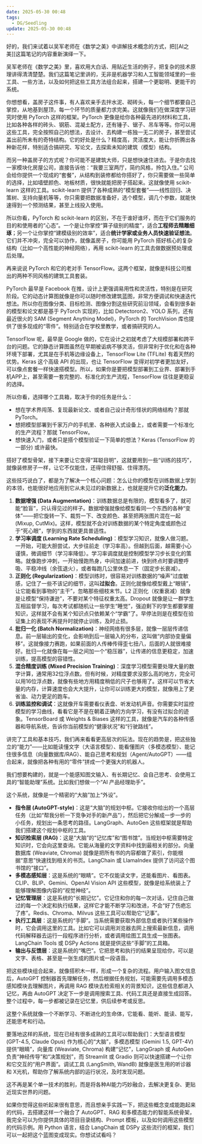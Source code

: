 ```yaml
---
date: 2025-05-30 00:48
tags:
  - DG/Seedling
update: 2025-05-30 00:48
---
```


好的，我们来试着以吴军老师在《数学之美》中讲解技术概念的方式，把[[AI之美]]这篇笔记的内容重新演绎一下。

吴军老师在《数学之美》里，喜欢用大白话、用贴近生活的例子，把复杂的技术原理讲得清清楚楚。我们这篇笔记里讲的，无非是机器学习和人工智能领域里的一些工具、一些方法，以及如何把这些工具方法组合起来，搭建一个更聪明、更能干的系统。

你想想看，盖房子这件事，有人喜欢亲手去拌水泥、砌砖头，每一个细节都要自己掌控，从地基到屋顶，每一个环节的质量都力求完美。这就像我们在做深度学习研究时使用 PyTorch 这样的框架。PyTorch 更像是给你各种最先进的材料和工具，比如各种各样的砖头、钢筋、混凝土配方，还有锤子、锯子、吊车等等。你可以用这些工具，完全按照自己的想法，去设计、去构建一栋独一无二的房子，甚至尝试盖出前所未有的奇特结构。它的好处是什么？精度高，灵活度大，能让你折腾出各种新花样，特别适合搞研究、写论文，去探索未知的建筑（模型）结构。

而另一种盖房子的方式呢？你可能不是建筑大师，只是想快速住进去。于是你去找一家模块化房屋公司，直接告诉他：“我要三室两厅，简约风格，拎包入住。” 公司会给你提供一个现成的“套餐”，从结构到装修都给你搭好了，你只需要做一些简单的选择，比如墙壁颜色、地板材质，很快就能把房子搭起来。这就像使用 scikit-learn 这样的工具。scikit-learn 提供了各种成熟的“模型套餐”——线性回归、决策树、支持向量机等等，你只需要把数据准备好，选个模型，调几个参数，就能快速得到一个预测结果，甚至上线投入使用。

所以你看，PyTorch 和 scikit-learn 的区别，不在于谁好谁坏，而在于它们服务的目的和使用者的“心态”。一个是让你掌控“算子级别的精度”，适合**工程师去精雕细琢**；另一个让你掌控“建模级别的效率”，适合**统计学家或业务人员快速验证想法**。它们并不冲突，完全可以协作，就像盖房子，你可能用 PyTorch 搭好核心的复杂结构（比如一个高性能的神经网络），再用 scikit-learn 的工具去做数据预处理或后处理。

再来说说 PyTorch 和它的老对手 TensorFlow。这两个框架，就像是科技公司推出的两种不同风格的建筑工具套装。

PyTorch 最早是 Facebook 在推，设计上更强调易用性和灵活性，特别是在研究阶段。它的动态计算图就像是你可以随时修改建筑蓝图，非常方便调试和快速迭代想法。所以你在图像分类、目标检测、图像分割这些研究前沿领域，会看到很多新的模型和论文都是基于 PyTorch 实现的，比如 Detectoron2、YOLO 系列，还有最近很火的 SAM (Segment Anything Model)，PyTorch 的 TorchVision 库也提供了很多现成的“零件”。特别适合在学校里教学，或者搞研究的人。

TensorFlow 呢，最早是 Google 做的，它在设计之初就考虑了大规模部署和跨平台的问题。它的静态计算图虽然在早期被诟病不够灵活，但非常利于优化和在各种环境下部署，尤其是在手机等边缘设备上，TensorFlow Lite (TFLite) 有着天然的优势。Keras 这个高级 API 的出现，也让 TensorFlow 变得对初学者更加友好，可以像点套餐一样快速搭模型。所以，如果你是要把模型部署到工业界、部署到手机APP上，甚至需要一套完整的、标准化的生产流程，TensorFlow 往往是更稳妥的选择。

所以你看，选择哪个工具箱，取决于你的任务是什么：

- 想在学术界闯荡、复现最新论文、或者自己设计奇形怪状的网络结构？那就 PyTorch。
- 想把模型部署到千家万户的手机里、各种嵌入式设备上，或者需要一个标准化的生产流程？那就 TensorFlow。
- 想快速入门，或者只是搭个模型验证一下简单的想法？Keras (TensorFlow 的一部分) 或许最快。

搭好了模型骨架，接下来要让它变得“耳聪目明”，这就要用到一些“训练的技巧”，就像装修房子一样，让它不仅能住，还得住得舒服、住得漂亮。

这些技巧说白了，都是为了解决一个核心问题：怎么让你的模型在训练数据上学到的本领，也能很好地应用到它从未见过的新数据上，也就是提升它的**泛化能力**。

1. **数据增强 (Data Augmentation)**：训练数据总是有限的，模型看多了，就可能“脸盲”，只认得见过的样子。数据增强就像给模型看同一个东西的各种“变体”——把它旋转一下、裁剪一下、改变颜色、甚至把两张图片混在一起 (Mixup, CutMix)。这样，模型就不会对训练数据的某个特定角度或颜色过于“死心眼”，学到的东西就更具普适性。
2. **学习率调度 (Learning Rate Scheduling)**：模型学习知识，就像人做习题。一开始，可能大胆尝试，大步往前走（学习率高）。但越到后面，越需要小心谨慎，微调细节（学习率降低）。学习率调度就是控制模型学习步长变化的策略。就像跑步冲刺，一开始慢跑热身，中间加速前进，快到终点时要调整呼吸、平稳冲线（余弦退火），或者每跑几公里休息一下（固定步长衰减）。
3. **正则化 (Regularization)**：模型训练时，很容易对训练数据的“噪声”过度敏感，记住了一些不该记的细节，这叫**过拟合**。正则化就像给模型戴上“眼镜”，让它能看到事物的“主干”，忽略那些细枝末节。L2 正则化（权重衰减）就像是让模型“保持谦逊”，不要对某个特征权重太高。Dropout 就像是让一群学生互相监督学习，每次考试都随机让一些学生“睡觉”，强迫剩下的学生都要掌握知识，这样就不会有某个知识点只依赖某个“学霸”了。早停法则是在模型在验证集上的表现不再提升时就停止训练，及时止损。
4. **批归一化 (Batch Normalization)**：神经网络有很多层，就像一层层传递信息。前一层输出的变化，会影响到后一层输入的分布，这叫做“内部协变量偏移”。这就像接力赛跑，如果前面的人传棒传得歪七扭八，后面的人就很难接好。批归一化就像在每一层之间加一个“稳压器”，让传递的信息更稳定，加速训练，提高模型的容错性。
5. **混合精度训练 (Mixed Precision Training)**：深度学习模型需要处理大量的数字计算，通常用32位浮点数。但有时候，对精度要求没那么高的地方，完全可以用16位浮点数，就像有些地方用精度稍低的尺子也够用了。这样可以节省大量的内存，计算速度也会大大提升，让你可以训练更大的模型，就像用上了更省油、动力更足的跑车。
6. **训练监控和调试**：这就像开车需要看仪表盘、听发动机声音。你需要实时监控模型的学习曲线，看看它是不是在朝着正确的方向学习，有没有过拟合的迹象。TensorBoard 或 Weights & Biases 这样的工具，就像是汽车的各种传感器和导航系统，告诉你当前模型的“健康状况”和“行驶路线”。

讲完了工具和基本技巧，我们再来看看更高层次的玩法。现在的趋势是，把这些独立的“能力”——比如能读懂文字（大语言模型）、能看懂图片（多模态模型）、能记住很多信息（向量数据库/RAG）、能自己思考和规划（Agent/AutoGPT）——组合起来，就像把各种有用的“零件”拼成一个更强大的机器人。

我们想要构建的，就是一个能感知图文输入、有长期记忆、会自己思考、会使用工具的“智能助理”系统。比如我们想做一个“AI 产品经理助手”。

这个系统，就像是一个精密的“大脑”加上“外设”。

- **指令层 (AutoGPT-style)**：这是“大脑”的规划中枢。它接收你给出的一个高层任务（比如“帮我分析一下竞争对手的新产品”），然后把它分解成一步一步的小任务，规划出一条思考的路径。LangGraph、AutoGen 这些框架就是帮助我们搭建这个规划中枢的工具。
- **知识检索层 (RAG)**：这是“大脑”的“记忆库”和“图书馆”。当规划中枢需要特定知识时，它会向这里查询。它能从海量的文字资料中找到最相关的部分。向量数据库 (Weaviate, Chroma) 就像是把所有书的内容都做了索引，你能根据“意思”快速找到相关的书页。LangChain 或 LlamaIndex 提供了访问这个图书馆的“接口”。
- **多模态感知层**：这是系统的“眼睛”。它不仅能读文字，还能看图片、看图表。CLIP、BLIP、Gemini、OpenAI Vision API 这些模型，就像是给系统装上了能够理解图像内容的“视觉神经”。
- **记忆管理层**：这是系统的“长期记忆”。它记住和你的每一次对话，记住自己做过的每一个决定和执行结果，这样它才能不断学习和改进，不会“好了伤疤忘了疼”。Redis、Chroma、Milvus 这些工具可以帮助它“记事”。
- **执行工具层**：这是系统的“手脚”。当系统需要获取外部信息或者执行某些操作时，它会调用这里的工具。比如它可以调用浏览器去网上搜索最新信息，调用代码解释器去运行一段程序进行分析，或者调用绘图工具生成一张图表。LangChain Tools 或 DSPy Actions 就是提供这些“手脚”的工具箱。
- **输出与反馈层**：这是系统的“嘴巴”。它把思考和执行的结果呈现给你，可以是文字、表格、甚至是一张生成的图片或一段语音。

把这些模块组合起来，就像搭积木一样，形成一个复杂的流程。用户输入图文信息后，AutoGPT 控制器首先理解任务，然后根据任务规划，可能需要先调用多模态感知模块去理解图片，再调用 RAG 模块去检索相关的背景知识，这些信息都进入记忆，再由 AutoGPT 决定下一步是调用搜索工具、代码工具还是直接生成回答。整个过程中，每一步都被记录在记忆里，供后续参考或反思。

这整个系统就像一个不断学习、不断进化的生命体，它能看、能听、能读、能写，还能思考和行动。

要落地这样的系统，现在已经有很多成熟的工具可以帮助我们：大型语言模型 (GPT-4.5, Claude Opus) 作为核心的“大脑”，多模态模型 (Gemini 1.5, GPT-4V) 提供“眼睛”，向量库 (Weaviate, Chroma) 构建“记忆”，LangGraph 或 AutoGen 负责“神经传导”和“决策规划”，而 Streamlit 或 Gradio 则可以快速搭建一个让你和它交互的“用户界面”。调试工具 (LangSmith, WandB) 就像是医生用的听诊器和 X光机，帮助你了解系统内部的运行状况，及时发现问题。

这不再是某个单一技术的胜利，而是将各种AI能力巧妙融合，去解决更复杂、更贴近现实世界的问题。

如果你觉得这些听起来很有意思，而且想亲手实践一下，把这些概念变成能跑起来的代码，去搭建这样一个融合了 AutoGPT、RAG 和多模态能力的智能系统骨架，我完全可以为你提供具体的项目目录结构、Prompt 模板，以及如何调用这些模型的代码示例。用 Python 语言，结合 LangChain 或 DSPy 这些流行的框架，我们可以一起把这个蓝图变成现实。你想试试看吗？
